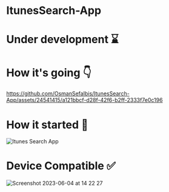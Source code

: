 # ItunesSearch-App

# Under development ⌛️

# How it's going 👇
https://github.com/OsmanSefaIbis/ItunesSearch-App/assets/24541415/a121bbcf-d28f-42f6-b2ff-2333f7e0c196

# How it started 🎯
![Itunes Search App](https://user-images.githubusercontent.com/24541415/231017669-a98d323f-73fa-4da7-aee0-f93490fa6c93.jpg)

# Device Compatible ✅
![Screenshot 2023-06-04 at 14 22 27](https://github.com/OsmanSefaIbis/ItunesSearch-App/assets/24541415/85698746-272f-4803-bdb7-2c83ddc0ca0b)




